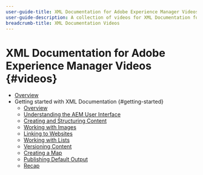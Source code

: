 ```yaml
---
user-guide-title: XML Documentation for Adobe Experience Manager Videos
user-guide-description: A collection of videos for XML Documentation for Adobe Experience Manager.
breadcrumb-title: XML Documentation Videos
---
```

  
# XML Documentation for Adobe Experience Manager Videos {#videos}

+ [Overview](overview.md)
+ Getting started with XML Documentation {#getting-started}
  + [Overview](./course-1/overview.md)
  + [Understanding the AEM User Interface](./course-1/understanding-the-aem-user-interface.md)
  + [Creating and Structuring Content](./course-1/creating-and-structuring-content.md)
  + [Working with Images](./course-1/working-with-images.md)
  + [Linking to Websites](./course-1/linking-to-websites.md)
  + [Working with Lists](./course-1/working-with-lists.md)
  + [Versioning Content](./course-1/versioning-content.md)
  + [Creating a Map](./course-1/creating-a-map.md)
  + [Publishing Default Output](./course-1/publishing-default-output.md)
  + [Recap](./course-1/recap.md)
  <!--
+ Output Generation with XML Documentation {#output-generation}
  + [Overview](./course-2/overview.md)
  + [Understanding the Map Dashboard](./course-2/introduction-to-the-map-dashboard.md)
  + [Working with Reports](./course-2/working-with-reports.md)
  + [Creating and publishing with Baselines](./course-2/creating-and-publishing-with-baselines.md)
  + [Publishing with Conditions](./course-2/publishing-with-conditions.md)
  + [Understanding Output Presets](./course-2/output-presets.md)
  + [Troubleshooting publishing errors](./course-2/troubleshooting-publishing-errors.md)
  + [Bulk publishing](./course-2/bulk-publishing.md)
  + [Recap](./course-2/recap.md)
  >
